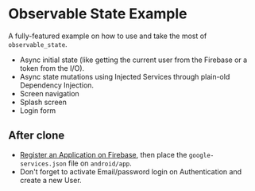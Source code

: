 # Observable State Example

A fully-featured example on how to use and take the most of `observable_state`.

- Async initial state (like getting the current user from the Firebase or a token from the I/O).
- Async state mutations using Injected Services through plain-old Dependency Injection.
- Screen navigation
- Splash screen
- Login form


## After clone
- [Register an Application on Firebase](https://firebase.google.com/?platform=android), then place the `google-services.json` file on `android/app`.
- Don't forget to activate Email/password login on Authentication and create a new User.
